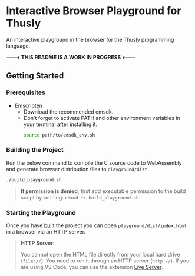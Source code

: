 # Interactive Browser Playground for Thusly

An interactive playground in the browser for the Thusly programming language.

**---> THIS README IS A WORK IN PROGRESS <---**

## Getting Started

### Prerequisites

* [Emscripten](https://emscripten.org/docs/getting_started/downloads.html#download-and-install)
  * Download the recommended emsdk.
  * Don't forget to activate PATH and other environment variables in your terminal after installing it.
    ```sh
    source path/to/emsdk_env.sh
    ```

### Building the Project

Run the below command to compile the C source code to WebAssembly and generate browser distribution files to `playground/dist`.

```sh
./build_playground.sh
```

> **If permission is denied**, first add executable permission to the build script by running:
> `chmod +x build_playground.sh`.

### Starting the Playground

Once you have [built](#building-the-project) the project you can open `playground/dist/index.html` in a browser via an HTTP server.

> **HTTP Server:**
>
> You cannot open the HTML file directly from your local hard drive (`file://`). You need to run it through an HTTP server (`http://`). If you are using VS Code, you can use the extension [Live Server](https://marketplace.visualstudio.com/items?itemName=ritwickdey.LiveServer).
